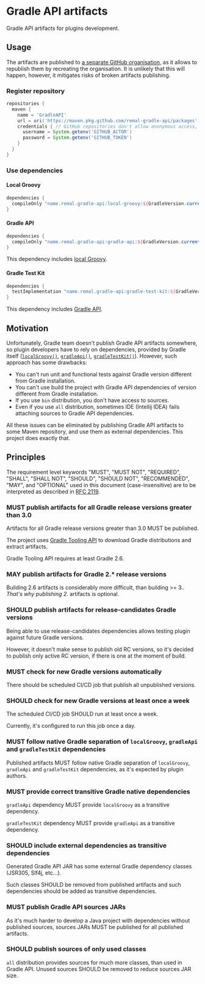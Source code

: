 # Gradle API artifacts

Gradle API artifacts for plugins development.

## Usage

The artifacts are published to [a separate GitHub organisation](https://github.com/orgs/remal-gradle-api/packages), as it allows to republish them by recreating the organisation. It is unlikely that this will happen, however, it mitigates risks of broken artifacts publishing.

### Register repository

```groovy
repositories {
  maven {
    name = 'GradleAPI'
    url = uri('https://maven.pkg.github.com/remal-gradle-api/packages')
    credentials { // GitHub repositories don't allow anonymous access, that's why you have to use some credentials
      username = System.getenv('GITHUB_ACTOR')
      password = System.getenv('GITHUB_TOKEN')
    }
  }
}
```

### Use dependencies

#### Local Groovy

```groovy
dependencies {
  compileOnly "name.remal.gradle-api:local-groovy:${GradleVersion.current().version}"
}
```

#### Gradle API

```groovy
dependencies {
  compileOnly "name.remal.gradle-api:gradle-api:${GradleVersion.current().version}"
}
```

This dependency includes [local Groovy](#local-groovy).

#### Gradle Test Kit

```groovy
dependencies {
  testImplementation "name.remal.gradle-api:gradle-test-kit:${GradleVersion.current().version}"
}
```

This dependency includes [Gradle API](#gradle-api).

## Motivation

Unfortunately, Gradle team doesn't publish Gradle API artifacts somewhere, so plugin developers have to rely on dependencies, provided by Gradle itself ([`localGroovy()`](https://docs.gradle.org/current/javadoc/org/gradle/api/artifacts/dsl/DependencyHandler.html#localGroovy--), [`gradleApi()`](https://docs.gradle.org/current/javadoc/org/gradle/api/artifacts/dsl/DependencyHandler.html#gradleApi--), [`gradleTestKit()`](https://docs.gradle.org/current/javadoc/org/gradle/api/artifacts/dsl/DependencyHandler.html#gradleTestKit--)). However, such approach has some drawbacks:

* You can't run unit and functional tests against Gradle version different from Gradle installation.
* You can't use build the project with Gradle API dependencies of version different from Gradle installation.
* If you use `bin` distribution, you don't have access to sources.
* Even if you use `all` distribution, sometimes IDE (Intellij IDEA) fails attaching sources to Gradle API dependencies.

All these issues can be eliminated by publishing Gradle API artifacts to some Maven repository, and use them as external dependencies. This project does exactly that.

## Principles

The requirement level keywords "MUST", "MUST NOT", "REQUIRED", "SHALL", "SHALL NOT", "SHOULD",
"SHOULD NOT", "RECOMMENDED", "MAY", and "OPTIONAL" used in this document (case-insensitive)
are to be interpreted as described in [RFC 2119](https://www.ietf.org/rfc/rfc2119.txt).

### MUST publish artifacts for all Gradle release versions greater than 3.0

Artifacts for all Gradle release versions greater than 3.0 MUST be published.

The project uses [Gradle Tooling API](https://docs.gradle.org/current/userguide/tooling_api.html)
to download Gradle distributions and extract artifacts.

Gradle Tooling API requires at least Gradle 2.6.

### MAY publish artifacts for Gradle 2.* release versions

Building 2.6 artifacts is considerably more difficult, than building >= 3.*.
That's why publishing 2.* artifacts is optional.

### SHOULD publish artifacts for release-candidates Gradle versions

Being able to use release-candidates dependencies allows testing plugin against future Gradle versions.

However, it doesn't make sense to publish old RC versions, so it's decided to publish only active RC version,
if there is one at the moment of build.

### MUST check for new Gradle versions automatically

There should be scheduled CI/CD job that publish all unpublished versions.

### SHOULD check for new Gradle versions at least once a week

The scheduled CI/CD job SHOULD run at least once a week.

Currently, it's configured to run this job once a day.

### MUST follow native Gradle separation of `localGroovy`, `gradleApi` and `gradleTestKit` dependencies

Published artifacts MUST follow native Gradle separation of `localGroovy`, `gradleApi` and `gradleTestKit` dependencies,
as it's expected by plugin authors.

### MUST provide correct transitive Gradle native dependencies

`gradleApi` dependency MUST provide `localGroovy` as a transitive dependency.

`gradleTestKit` dependency MUST provide `gradleApi` as a transitive dependency.

### SHOULD include external dependencies as transitive dependencies

Generated Gradle API JAR has some external Gradle dependency classes (JSR305, Slf4j, etc...).

Such classes SHOULD be removed from published artifacts and such dependencies should be added as transitive dependencies.

### MUST publish Gradle API sources JARs

As it's much harder to develop a Java project with dependencies without published sources,
sources JARs MUST be published for all published artifacts.

### SHOULD publish sources of only used classes

`all` distribution provides sources for much more classes, than used in Gradle API.
Unused sources SHOULD be removed to reduce sources JAR size.
